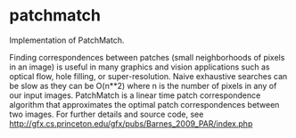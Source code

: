 # patchmatch

Implementation of PatchMatch. 

Finding correspondences between patches (small neighborhoods of pixels in an image) is useful in many graphics and vision applications such as optical flow, hole filling, or super-resolution. Naive exhaustive searches can be slow as they can be O(n**2) where n is the number of pixels in any of our input images. PatchMatch is a linear time patch correspondence algorithm that approximates the optimal patch correspondences between two images. For further details and source code, see http://gfx.cs.princeton.edu/gfx/pubs/Barnes_2009_PAR/index.php

